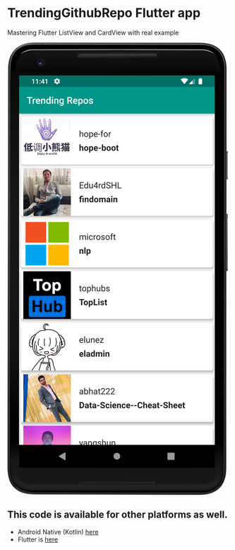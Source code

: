 # TrendingGithubRepo Flutter app

Mastering Flutter ListView and CardView with real example


![](https://raw.githubusercontent.com/AnkitDroidGit/TrendingGithubRepos-Flutter/master/screencap.png)



## This code is available for other platforms as well.

- Android Native (Kotlin) [here](https://github.com/AnkitDroidGit/TrendingGithubRepos-Android)
- Flutter is [here](https://github.com/AnkitDroidGit/TrendingGithubRepos-Flutter)

